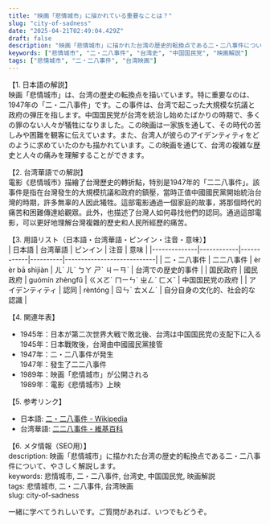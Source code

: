 ```yaml
---
title: "映画「悲情城市」に描かれている重要なことは？"
slug: "city-of-sadness"
date: "2025-04-21T02:49:04.429Z"
draft: false
description: "映画「悲情城市」に描かれた台湾の歴史的転換点である二・二八事件について、やさしく解説します。"
keywords: ["悲情城市", "二・二八事件", "台湾史", "中国国民党", "映画解説"]
tags: ["悲情城市", "二・二八事件", "台湾映画"]
---
```


【1. 日本語の解説】  
映画「悲情城市」は、台湾の歴史の転換点を描いています。特に重要なのは、1947年の「二・二八事件」です。この事件は、台湾で起こった大規模な抗議と政府の弾圧を指します。中国国民党が台湾を統治し始めたばかりの時期で、多くの罪のない人々が犠牲になりました。この映画は一家族を通して、その時代の苦しみや困難を観客に伝えています。また、台湾人が彼らのアイデンティティをどのように求めていたのかも描かれています。この映画を通じて、台湾の複雑な歴史と人々の痛みを理解することができます。

【2. 台湾華語での解説】  
電影《悲情城市》描繪了台灣歷史的轉折點，特別是1947年的「二二八事件」。該事件是指在台灣發生的大規模抗議和政府的鎮壓，當時正值中國國民黨開始統治台灣的時期，許多無辜的人因此犧牲。這部電影通過一個家庭的故事，將那個時代的痛苦和困難傳達給觀眾。此外，也描述了台灣人如何尋找他們的認同。通過這部電影，可以更好地理解台灣複雜的歷史和人民所經歷的痛苦。

【3. 用語リスト（日本語・台湾華語・ピンイン・注音・意味）】  
| 日本語         | 台湾華語        | ピンイン       | 注音       | 意味                         |
|--------------|------------|------------|----------|----------------------------|
| 二・二八事件  | 二二八事件     | èr èr bā shìjiàn | ㄦˋ ㄦˋ ㄅㄚ ㄕˋ ㄐㄧㄢˋ | 台湾での歴史的事件          |
| 国民政府      | 國民政府      | guómín zhèngfǔ | ㄍㄨㄛˊ ㄇㄧㄣˊ ㄓㄥˋ ㄈㄨˇ | 中国国民党の政府            |
| アイデンティティ | 認同          | rèntóng      | ㄖㄣˋ ㄊㄨㄥˊ   | 自分自身の文化的、社会的な認識 |

【4. 関連年表】  
- 1945年：日本が第二次世界大戦で敗北後、台湾は中国国民党の支配下に入る  
  1945年：日本戰敗後，台灣由中國國民黨接管  
- 1947年：二・二八事件が発生  
  1947年：發生了二二八事件  
- 1989年：映画「悲情城市」が公開される  
  1989年：電影《悲情城市》上映  

【5. 参考リンク】  
- 日本語: [二・二八事件 - Wikipedia](https://ja.wikipedia.org/wiki/二・二八事件)  
- 台湾華語: [二二八事件 - 維基百科](https://zh.wikipedia.org/wiki/二二八事件)  

【6. メタ情報（SEO用）】  
description: 映画「悲情城市」に描かれた台湾の歴史的転換点である二・二八事件について、やさしく解説します。  
keywords: 悲情城市, 二・二八事件, 台湾史, 中国国民党, 映画解説  
tags: 悲情城市, 二・二八事件, 台湾映画  
slug: city-of-sadness  

一緒に学べてうれしいです。ご質問があれば、いつでもどうぞ。